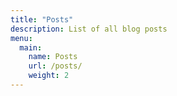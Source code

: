 ```yaml
---
title: "Posts"
description: List of all blog posts
menu:
  main:
    name: Posts
    url: /posts/
    weight: 2
---
```

